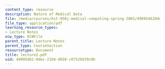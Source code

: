 ```yaml
---
content_type: resource
description: Nature of Medical Data
file: /media/courses/hst-950j-medical-computing-spring-2003/49095d628dec2104d658c0752b939c0b_lecture2.pdf
file_type: application/pdf
learning_resource_types:
- Lecture Notes
ocw_type: OCWFile
parent_title: Lecture Notes
parent_type: CourseSection
resourcetype: Document
title: lecture2.pdf
uid: 49095d62-8dec-2104-d658-c0752b939c0b
---
```

